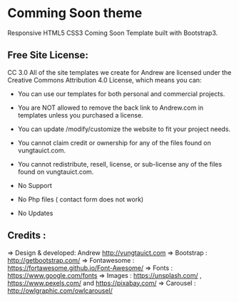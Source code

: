 # Comming Soon theme
Responsive HTML5 CSS3 Coming Soon Template built with Bootstrap3.

Free Site License:
------------------

CC 3.0 All of the site templates we create for Andrew are licensed under the Creative Commons Attribution 4.0 License, which means you can:
 - You can use our templates for both personal and commercial projects. 
 - You are NOT allowed to remove the back link to Andrew.com in templates unless you purchased a license. 
 - You can update /modify/customize the website to fit your project needs. 
 - You cannot claim credit or ownership for any of the files found on vungtauict.com. 
 - You cannot redistribute, resell, license, or sub-license any of the files found on vungtauict.com. 

 - No Support
 - No Php files ( contact form does not work)
 - No Updates


Credits :
--------- 

=> Design & developed: Andrew  http://vungtauict.com
=> Bootstrap : http://getbootstrap.com/
=> Fontawesome : https://fortawesome.github.io/Font-Awesome/
=> Fonts : https://www.google.com/fonts
=> Images : https://unsplash.com/ , https://www.pexels.com/ and https://pixabay.com/
=> Carousel : http://owlgraphic.com/owlcarousel/
